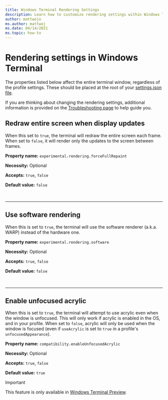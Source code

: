 ```yaml
---
title: Windows Terminal Rendering Settings
description: Learn how to customize rendering settings within Windows Terminal.
author: mattwojo
ms.author: mattwoj
ms.date: 04/14/2021
ms.topic: how-to
---
```


# Rendering settings in Windows Terminal

The properties listed below affect the entire terminal window, regardless of the profile settings. These should be placed at the root of your [settings.json file](../install.md#settings-json-file).

If you are thinking about changing the rendering settings, additional information is provided on the [Troubleshooting page](./../troubleshooting.md#the-text-is-blurry) to help guide you.

## Redraw entire screen when display updates

When this set to `true`, the terminal will redraw the entire screen each frame. When set to `false`, it will render only the updates to the screen between frames.

**Property name:** `experimental.rendering.forceFullRepaint`

**Necessity:** Optional

**Accepts:** `true`, `false`

**Default value:** `false`

<br />

___

## Use software rendering

When this is set to `true`, the terminal will use the software renderer (a.k.a. WARP) instead of the hardware one.

**Property name:** `experimental.rendering.software`

**Necessity:** Optional

**Accepts:** `true`, `false`

**Default value:** `false`

<br />

___

## Enable unfocused acrylic

When this is set to `true`, the terminal will attempt to use acrylic even when the window is unfocused. This will only work if acrylic is enabled in the OS, and in your profile. When set to `false`, acrylic will only be used when the window is focused (even if `useAcrylic` is set to `true` in a profile's `unfocusedAppearance`).

**Property name:** `compatibility.enableUnfocusedAcrylic`

**Necessity:** Optional

**Accepts:** `true`, `false`

**Default value:** `true`

> [!IMPORTANT]
> This feature is only available in [Windows Terminal Preview](https://aka.ms/terminal-preview).
